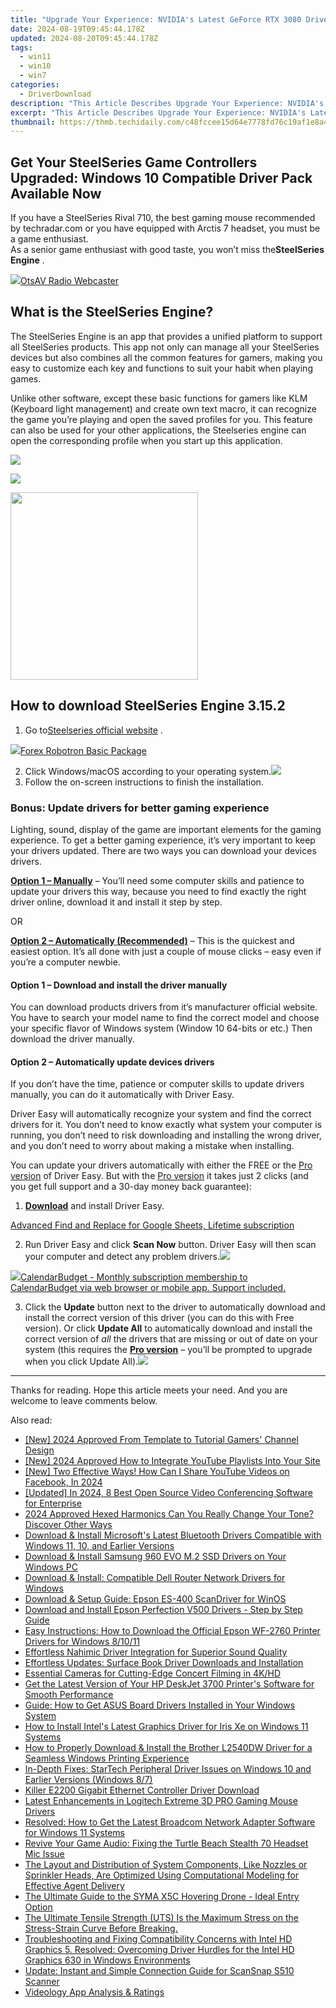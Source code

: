 ```yaml
---
title: "Upgrade Your Experience: NVIDIA's Latest GeForce RTX 3080 Drivers for Compatible Windows Environments (Win11/8/7)"
date: 2024-08-19T09:45:44.178Z
updated: 2024-08-20T09:45:44.178Z
tags:
  - win11
  - win10
  - win7
categories:
  - DriverDownload
description: "This Article Describes Upgrade Your Experience: NVIDIA's Latest GeForce RTX 3080 Drivers for Compatible Windows Environments (Win11/8/7)"
excerpt: "This Article Describes Upgrade Your Experience: NVIDIA's Latest GeForce RTX 3080 Drivers for Compatible Windows Environments (Win11/8/7)"
thumbnail: https://thmb.techidaily.com/c48fccee15d64e7778fd76c19af1e8a44abed6b45fe483336543f1981668afa0.jpg
---
```


## Get Your SteelSeries Game Controllers Upgraded: Windows 10 Compatible Driver Pack Available Now

If you have a SteelSeries Rival 710, the best gaming mouse recommended by techradar.com or you have equipped with Arctis 7 headset, you must be a game enthusiast.  
 As a senior game enthusiast with good taste, you won’t miss the**SteelSeries Engine** .

<!-- affiliate ads begin -->
<a href="https://otszone.ots7.com/order/checkout.php?PRODS=4713322&QTY=1&AFFILIATE=108875&CART=1"><img src="https://green.ots7.com/screenshots/OtsAV/OtsAVRadio1.90-300x188.jpg" border="0">OtsAV Radio Webcaster</a>
<!-- affiliate ads end -->
## What is the SteelSeries Engine?

 The SteelSeries Engine is an app that provides a unified platform to support all SteelSeries products. This app not only can manage all your SteelSeries devices but also combines all the common features for gamers, making you easy to customize each key and functions to suit your habit when playing games.

 Unlike other software, except these basic functions for gamers like KLM (Keyboard light management) and create own text macro, it can recognize the game you’re playing and open the saved profiles for you. This feature can also be used for your other applications, the Steelseries engine can open the corresponding profile when you start up this application.

<!-- affiliate ads begin -->
<a href="https://secure.2checkout.com/order/checkout.php?PRODS=4620778&QTY=1&AFFILIATE=108875&CART=1"><img src="https://secure.avangate.com/images/merchant/07dd4d5a72f5740ef0f035f201951476/728__90banner.jpg" border="0"></a>
<!-- affiliate ads end -->
![](https://images.drivereasy.com/wp-content/uploads/2019/07/1-15-1024x596.jpg)

<!-- affiliate ads begin -->
<a href="https://coinrule.sjv.io/c/5597632/1958374/18409" target="_top" id="1958374"><img src="//a.impactradius-go.com/display-ad/18409-1958374" border="0" alt="" width="300" height="300"/></a><img height="0" width="0" src="https://imp.pxf.io/i/5597632/1958374/18409" style="position:absolute;visibility:hidden;" border="0" />
<!-- affiliate ads end -->
## How to download SteelSeries Engine 3.15.2

1. Go to[Steelseries official website](https://steelseries.com/engine) .
<!-- affiliate ads begin -->
<a href="https://secure.2checkout.com/order/checkout.php?PRODS=4726960&QTY=1&AFFILIATE=108875&CART=1"><img src="https://secure.avangate.com/images/merchant/5f4f7141b65a730b4efb0e0d51f63e94/products/forexrobotronbox.gif" border="0">Forex Robotron Basic Package</a>
<!-- affiliate ads end -->
2. Click Windows/macOS according to your operating system.![](https://images.drivereasy.com/wp-content/uploads/2019/07/ss.jpg)
3. Follow the on-screen instructions to finish the installation.

### Bonus: Update drivers for better gaming experience

 Lighting, sound, display of the game are important elements for the gaming experience. To get a better gaming experience, it’s very important to keep your drivers updated. There are two ways you can download your devices drivers.

**[Option 1 – Manually](https://tools.techidaily.com/drivereasy/download/)**  – You’ll need some computer skills and patience to update your drivers this way, because you need to find exactly the right driver online, download it and install it step by step.

OR

**[Option 2 – Automatically (Recommended)](https://tools.techidaily.com/drivereasy/download/)**  – This is the quickest and easiest option. It’s all done with just a couple of mouse clicks – easy even if you’re a computer newbie.

#### **Option 1 –** **Download and install the driver manually**

 You can download products drivers from it’s manufacturer official website. You have to search your model name to find the correct model and choose your specific flavor of Windows system (Window 10 64-bits or etc.) Then download the driver manually.

#### **Option 2 – Automatically update devices drivers**

 If you don’t have the time, patience or computer skills to update drivers manually, you can do it automatically with Driver Easy.

 Driver Easy will automatically recognize your system and find the correct drivers for it. You don’t need to know exactly what system your computer is running, you don’t need to risk downloading and installing the wrong driver, and you don’t need to worry about making a mistake when installing.

 You can update your drivers automatically with either the FREE or the [Pro version](https://tools.techidaily.com/drivereasy/download/) of Driver Easy. But with the [Pro version](https://tools.techidaily.com/drivereasy/download/) it takes just 2 clicks (and you get full support and a 30-day money back guarantee):

1. **[Download](https://tools.techidaily.com/drivereasy/download/)**  and install Driver Easy.
<!-- affiliate ads begin -->
<a href="https://secure.2checkout.com/order/checkout.php?PRODS=4729642&QTY=1&AFFILIATE=108875&CART=1">Advanced Find and Replace for Google Sheets, Lifetime subscription</a>
<!-- affiliate ads end -->
2. Run Driver Easy and click **Scan Now** button. Driver Easy will then scan your computer and detect any problem drivers.![](https://images.drivereasy.com/wp-content/uploads/2019/07/NVIDIA-18-6.jpg)
<!-- affiliate ads begin -->
<a href="https://secure.2checkout.com/order/checkout.php?PRODS=37701530&QTY=1&AFFILIATE=108875&CART=1"><img src="https://secure.avangate.com/images/merchant/6fe0c81e3f9438db11ebbfba6c5ce460/products/copy_cbLogo_with_text_blue.png" border="0">CalendarBudget - Monthly subscription membership to CalendarBudget via web browser or mobile app. Support included. </a>
<!-- affiliate ads end -->
3. Click the **Update** button next to the driver to automatically download and install the correct version of this driver (you can do this with Free version). Or click **Update All** to automatically download and install the correct version of _all_ the drivers that are missing or out of date on your system (this requires the **[Pro version](https://tools.techidaily.com/drivereasy/download/)**  – you’ll be prompted to upgrade when you click Update All).![](https://images.drivereasy.com/wp-content/uploads/2019/07/NVIDIA-Geoforce-7.jpg)

---

 Thanks for reading. Hope this article meets your need. And you are welcome to leave comments below.

<ins class="adsbygoogle"
     style="display:block"
     data-ad-format="autorelaxed"
     data-ad-client="ca-pub-7571918770474297"
     data-ad-slot="1223367746"></ins>



<ins class="adsbygoogle"
     style="display:block"
     data-ad-client="ca-pub-7571918770474297"
     data-ad-slot="8358498916"
     data-ad-format="auto"
     data-full-width-responsive="true"></ins>

<span class="atpl-alsoreadstyle">Also read:</span>
<div><ul>
<li><a href="https://eaxpv-info.techidaily.com/new-2024-approved-from-template-to-tutorial-gamers-channel-design/"><u>[New] 2024 Approved  From Template to Tutorial  Gamers' Channel Design</u></a></li>
<li><a href="https://youtube-zero.techidaily.com/024-approved-how-to-integrate-youtube-playlists-into-your-site/"><u>[New] 2024 Approved  How to Integrate YouTube Playlists Into Your Site</u></a></li>
<li><a href="https://facebook-video-content.techidaily.com/new-two-effective-ways-how-can-i-share-youtube-videos-on-facebook-in-2024/"><u>[New] Two Effective Ways! How Can I Share YouTube Videos on Facebook, In 2024</u></a></li>
<li><a href="https://video-screen-grab.techidaily.com/updated-in-2024-8-best-open-source-video-conferencing-software-for-enterprise/"><u>[Updated] In 2024, 8 Best Open Source Video Conferencing Software for Enterprise</u></a></li>
<li><a href="https://some-techniques.techidaily.com/2024-approved-hexed-harmonics-can-you-really-change-your-tone-discover-other-ways/"><u>2024 Approved  Hexed Harmonics  Can You Really Change Your Tone? Discover Other Ways</u></a></li>
<li><a href="https://win-dash.techidaily.com/download-and-install-microsofts-latest-bluetooth-drivers-compatible-with-windows-11-10-and-earlier-versions/"><u>Download & Install Microsoft's Latest Bluetooth Drivers Compatible with Windows 11, 10, and Earlier Versions</u></a></li>
<li><a href="https://win-dash.techidaily.com/download-and-install-samsung-960-evo-m2-ssd-drivers-on-your-windows-pc/"><u>Download & Install Samsung 960 EVO M.2 SSD Drivers on Your Windows PC</u></a></li>
<li><a href="https://win-dash.techidaily.com/download-and-install-compatible-dell-router-network-drivers-for-windows/"><u>Download & Install: Compatible Dell Router Network Drivers for Windows</u></a></li>
<li><a href="https://win-dash.techidaily.com/download-and-setup-guide-epson-es-400-scandriver-for-winos/"><u>Download & Setup Guide: Epson ES-400 ScanDriver for WinOS</u></a></li>
<li><a href="https://win-dash.techidaily.com/download-and-install-epson-perfection-v500-drivers-step-by-step-guide/"><u>Download and Install Epson Perfection V500 Drivers - Step by Step Guide</u></a></li>
<li><a href="https://win-dash.techidaily.com/easy-instructions-how-to-download-the-official-epson-wf-2760-printer-drivers-for-windows-81011/"><u>Easy Instructions: How to Download the Official Epson WF-2760 Printer Drivers for Windows 8/10/11</u></a></li>
<li><a href="https://win-dash.techidaily.com/effortless-nahimic-driver-integration-for-superior-sound-quality/"><u>Effortless Nahimic Driver Integration for Superior Sound Quality</u></a></li>
<li><a href="https://win-dash.techidaily.com/effortless-updates-surface-book-driver-downloads-and-installation/"><u>Effortless Updates: Surface Book Driver Downloads and Installation</u></a></li>
<li><a href="https://extra-lessons.techidaily.com/essential-cameras-for-cutting-edge-concert-filming-in-4khd/"><u>Essential Cameras for Cutting-Edge Concert Filming in 4K/HD</u></a></li>
<li><a href="https://win-dash.techidaily.com/get-the-latest-version-of-your-hp-deskjet-3700-printers-software-for-smooth-performance/"><u>Get the Latest Version of Your HP DeskJet 3700 Printer's Software for Smooth Performance</u></a></li>
<li><a href="https://win-dash.techidaily.com/guide-how-to-get-asus-board-drivers-installed-in-your-windows-system/"><u>Guide: How to Get ASUS Board Drivers Installed in Your Windows System</u></a></li>
<li><a href="https://win-dash.techidaily.com/how-to-install-intels-latest-graphics-driver-for-iris-xe-on-windows-11-systems/"><u>How to Install Intel's Latest Graphics Driver for Iris Xe on Windows 11 Systems</u></a></li>
<li><a href="https://win-dash.techidaily.com/how-to-properly-download-and-install-the-brother-l2540dw-driver-for-a-seamless-windows-printing-experience/"><u>How to Properly Download & Install the Brother L2540DW Driver for a Seamless Windows Printing Experience</u></a></li>
<li><a href="https://win-dash.techidaily.com/in-depth-fixes-startech-peripheral-driver-issues-on-windows-10-and-earlier-versions-windows-87/"><u>In-Depth Fixes: StarTech Peripheral Driver Issues on Windows 10 and Earlier Versions (Windows 8/7)</u></a></li>
<li><a href="https://win-dash.techidaily.com/killer-e2200-gigabit-ethernet-controller-driver-download/"><u>Killer E2200 Gigabit Ethernet Controller Driver Download</u></a></li>
<li><a href="https://win-dash.techidaily.com/latest-enhancements-in-logitech-extreme-3d-pro-gaming-mouse-drivers/"><u>Latest Enhancements in Logitech Extreme 3D PRO Gaming Mouse Drivers</u></a></li>
<li><a href="https://hardware-updates.techidaily.com/resolved-how-to-get-the-latest-broadcom-network-adapter-software-for-windows-11-systems/"><u>Resolved: How to Get the Latest Broadcom Network Adapter Software for Windows 11 Systems</u></a></li>
<li><a href="https://sound-issues.techidaily.com/revive-your-game-audio-fixing-the-turtle-beach-stealth-70-headset-mic-issue/"><u>Revive Your Game Audio: Fixing the Turtle Beach Stealth 70 Headset Mic Issue</u></a></li>
<li><a href="https://win-dash.techidaily.com/1722970298108-the-layout-and-distribution-of-system-components-like-nozzles-or-sprinkler-heads-are-optimized-using-computational-modeling-for-effective-agent-delivery/"><u>The Layout and Distribution of System Components, Like Nozzles or Sprinkler Heads, Are Optimized Using Computational Modeling for Effective Agent Delivery</u></a></li>
<li><a href="https://buynow-marvelous.techidaily.com/the-ultimate-guide-to-the-syma-x5c-hovering-drone-ideal-entry-option/"><u>The Ultimate Guide to the SYMA X5C Hovering Drone - Ideal Entry Option</u></a></li>
<li><a href="https://win-dash.techidaily.com/the-ultimate-tensile-strength-uts-is-the-maximum-stress-on-the-stress-strain-curve-before-breaking/"><u>The Ultimate Tensile Strength (UTS) Is the Maximum Stress on the Stress-Strain Curve Before Breaking.</u></a></li>
<li><a href="https://win-dash.techidaily.com/troubleshooting-and-fixing-compatibility-concerns-with-intel-hd-graphics-5-resolved-overcoming-driver-hurdles-for-the-intel-hd-graphics-630-in-windows-envir117/"><u>Troubleshooting and Fixing Compatibility Concerns with Intel HD Graphics 5. Resolved: Overcoming Driver Hurdles for the Intel HD Graphics 630 in Windows Environments</u></a></li>
<li><a href="https://win-dash.techidaily.com/update-instant-and-simple-connection-guide-for-scansnap-s510-scanner/"><u>Update: Instant and Simple Connection Guide for ScanSnap S510 Scanner</u></a></li>
<li><a href="https://extra-hints.techidaily.com/videology-app-analysis-and-ratings/"><u>Videology App Analysis & Ratings</u></a></li>
</ul></div>
